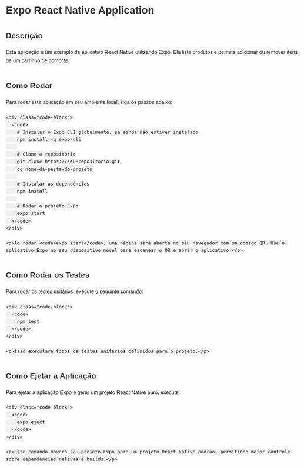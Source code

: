 <!DOCTYPE html>
<html lang="en">
<head>
  <meta charset="UTF-8">
  <meta name="viewport" content="width=device-width, initial-scale=1.0">
  <title>Expo React Native Application</title>
  <style>
    body {
      font-family: Arial, sans-serif;
      line-height: 1.6;
      max-width: 800px;
      margin: 0 auto;
      padding: 20px;
    }
    h1, h2 {
      color: #333;
    }
    p {
      margin-bottom: 20px;
    }
    code {
      background-color: #f0f0f0;
      padding: 2px 4px;
      border-radius: 4px;
      font-size: 0.9em;
    }
    .section {
      margin-bottom: 40px;
    }
    .code-block {
      background-color: #f7f7f7;
      border: 1px solid #ccc;
      padding: 10px;
    }
  </style>
</head>
<body>
  <h1>Expo React Native Application</h1>
  
  <div class="section">
    <h2>Descrição</h2>
    <p>Esta aplicação é um exemplo de aplicativo React Native utilizando Expo. Ela lista produtos e permite adicionar ou remover itens de um carrinho de compras.</p>
  </div>
  
  <div class="section">
    <h2>Como Rodar</h2>
    <p>Para rodar esta aplicação em seu ambiente local, siga os passos abaixo:</p>
    
    <div class="code-block">
      <code>
        # Instalar o Expo CLI globalmente, se ainda não estiver instalado
        npm install -g expo-cli
        
        # Clone o repositório
        git clone https://seu-repositorio.git
        cd nome-da-pasta-do-projeto
        
        # Instalar as dependências
        npm install
        
        # Rodar o projeto Expo
        expo start
      </code>
    </div>
    
    <p>Ao rodar <code>expo start</code>, uma página será aberta no seu navegador com um código QR. Use o aplicativo Expo no seu dispositivo móvel para escanear o QR e abrir o aplicativo.</p>
  </div>
  
  <div class="section">
    <h2>Como Rodar os Testes</h2>
    <p>Para rodar os testes unitários, execute o seguinte comando:</p>
    
    <div class="code-block">
      <code>
        npm test
      </code>
    </div>
    
    <p>Isso executará todos os testes unitários definidos para o projeto.</p>
  </div>
  
  <div class="section">
    <h2>Como Ejetar a Aplicação</h2>
    <p>Para ejetar a aplicação Expo e gerar um projeto React Native puro, execute:</p>
    
    <div class="code-block">
      <code>
        expo eject
      </code>
    </div>
    
    <p>Este comando moverá seu projeto Expo para um projeto React Native padrão, permitindo maior controle sobre dependências nativas e builds.</p>
  </div>
  
</body>
</html>
